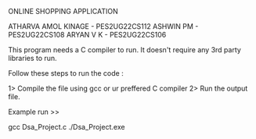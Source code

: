 ONLINE SHOPPING APPLICATION

ATHARVA AMOL KINAGE - PES2UG22CS112
ASHWIN PM - PES2UG22CS108
ARYAN V K - PES2UG22CS106


This program needs a C compiler to run.
It doesn't require any 3rd party libraries to run.


Follow these steps to run the code :

1> Compile the file using gcc or ur preffered C compiler
2> Run the output file.


Example run >>

gcc Dsa_Project.c
./Dsa_Project.exe